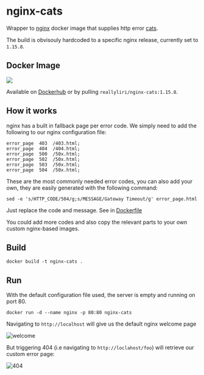 # nginx-cats

Wrapper to [nginx](https://hub.docker.com/_/nginx) docker image that supplies http error [cats](https://http.cat/).

The build is obvisouly hardcoded to a specific nginx release, currently set to `1.15.8`.

## Docker Image

[![](https://images.microbadger.com/badges/version/reallyliri/nginx-cats.svg)](https://microbadger.com/images/reallyliri/nginx-cats "Get your own version badge on microbadger.com")

Available on [Dockerhub](https://hub.docker.com/r/reallyliri/nginx-cats) or by pulling `reallyliri/nginx-cats:1.15.8`.

## How it works

nginx has a built in fallback page per error code. We simply need to add the following to our nginx configuration file:

```
error_page  403  /403.html;
error_page  404  /404.html;
error_page  500  /50x.html;
error_page  502  /50x.html;
error_page  503  /50x.html;
error_page  504  /50x.html;
```

These are the most commonly needed error codes, you can also add your own, they are easily generated with the following command:

`sed -e 's/HTTP_CODE/504/g;s/MESSAGE/Gateway Timeout/g' error_page.html`

Just replace the code and message. See in [Dockerfile](./Dockerfile)

You could add more codes and also copy the relevant parts to your own custom nginx-based images.

## Build

`docker build -t nginx-cats .`

## Run

With the default configuration file used, the server is empty and running on port 80.

`docker run -d --name nginx -p 80:80 nginx-cats`

Navigating to `http://localhost` will give us the default nginx welcome page

![welcome](https://i.imgur.com/CWbPHHo.png)

But triggering 404 (i.e navigating to `http://loclahost/foo`) will retrieve our custom error page:

![404](https://imgur.com/hbcNoDm.png)
